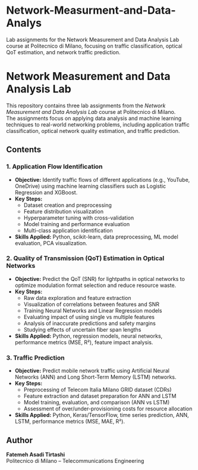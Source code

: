 # Network-Measurment-and-Data-Analys
Lab assignments for the Network Measurement and Data Analysis Lab course at Politecnico di Milano, focusing on traffic classification, optical QoT estimation, and network traffic prediction.
# Network Measurement and Data Analysis Lab

This repository contains three lab assignments from the *Network Measurement and Data Analysis Lab* course at Politecnico di Milano.  
The assignments focus on applying data analysis and machine learning techniques to real-world networking problems, including application traffic classification, optical network quality estimation, and traffic prediction.

## Contents

### 1. Application Flow Identification
- **Objective:** Identify traffic flows of different applications (e.g., YouTube, OneDrive) using machine learning classifiers such as Logistic Regression and XGBoost.
- **Key Steps:**  
  - Dataset creation and preprocessing  
  - Feature distribution visualization  
  - Hyperparameter tuning with cross-validation  
  - Model training and performance evaluation  
  - Multi-class application identification  
- **Skills Applied:** Python, scikit-learn, data preprocessing, ML model evaluation, PCA visualization.

### 2. Quality of Transmission (QoT) Estimation in Optical Networks
- **Objective:** Predict the QoT (SNR) for lightpaths in optical networks to optimize modulation format selection and reduce resource waste.
- **Key Steps:**  
  - Raw data exploration and feature extraction  
  - Visualization of correlations between features and SNR  
  - Training Neural Networks and Linear Regression models  
  - Evaluating impact of using single vs multiple features  
  - Analysis of inaccurate predictions and safety margins  
  - Studying effects of uncertain fiber span lengths  
- **Skills Applied:** Python, regression models, neural networks, performance metrics (MSE, R²), feature impact analysis.

### 3. Traffic Prediction
- **Objective:** Predict mobile network traffic using Artificial Neural Networks (ANN) and Long Short-Term Memory (LSTM) networks.
- **Key Steps:**  
  - Preprocessing of Telecom Italia Milano GRID dataset (CDRs)  
  - Feature extraction and dataset preparation for ANN and LSTM  
  - Model training, evaluation, and comparison (ANN vs LSTM)  
  - Assessment of over/under-provisioning costs for resource allocation  
- **Skills Applied:** Python, Keras/TensorFlow, time series prediction, ANN, LSTM, performance metrics (MSE, MAE, R²).

## Author
**Fatemeh Asadi Tirtashi**  
Politecnico di Milano – Telecommunications Engineering
